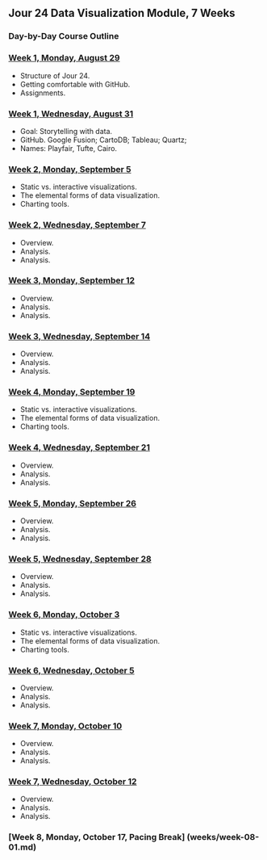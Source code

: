 ## Jour 24 Data Visualization Module, 7 Weeks

### Day-by-Day Course Outline

### [Week 1, Monday, August 29](Weeks/week01-01.md)

- Structure of Jour 24.
- Getting comfortable with GitHub.
- Assignments.

### [Week 1, Wednesday, August 31](Weeks/week01-02.md)

- Goal: Storytelling with data.
- GitHub. Google Fusion; CartoDB; Tableau; Quartz;
- Names: Playfair, Tufte, Cairo.

### [Week 2, Monday, September 5](weeks/week-02-01.md)

- Static vs. interactive visualizations.
- The elemental forms of data visualization.
- Charting tools.

### [Week 2, Wednesday, September 7](weeks/week-02-02.md)

- Overview.
- Analysis.
- Analysis.

### [Week 3, Monday, September 12](weeks/week-03-01.md)

- Overview.
- Analysis.
- Analysis.

### [Week 3, Wednesday, September 14](weeks/week-03-02.md)

- Overview.
- Analysis.
- Analysis.

### [Week 4, Monday, September 19](weeks/week-04-01.md)

- Static vs. interactive visualizations.
- The elemental forms of data visualization.
- Charting tools.

### [Week 4, Wednesday, September 21](weeks/week-04-02.md)

- Overview.
- Analysis.
- Analysis.

### [Week 5, Monday, September 26](weeks/week-05-01.md)

- Overview.
- Analysis.
- Analysis.

### [Week 5, Wednesday, September 28](weeks/week-05-02.md)

- Overview.
- Analysis.
- Analysis.

### [Week 6, Monday, October 3](weeks/week-06-01.md)

- Static vs. interactive visualizations.
- The elemental forms of data visualization.
- Charting tools.

### [Week 6, Wednesday, October 5](weeks/week-06-02.md)

- Overview.
- Analysis.
- Analysis.

### [Week 7, Monday, October 10](weeks/week-07-01.md)

- Overview.
- Analysis.
- Analysis.

### [Week 7, Wednesday, October 12](weeks/week-07-02.md)

- Overview.
- Analysis.
- Analysis.

### [Week 8, Monday, October 17, Pacing Break] (weeks/week-08-01.md)
